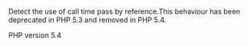 Detect the use of call time pass by reference.This behaviour has been deprecated in PHP 5.3 and removed in PHP 5.4.

PHP version 5.4
